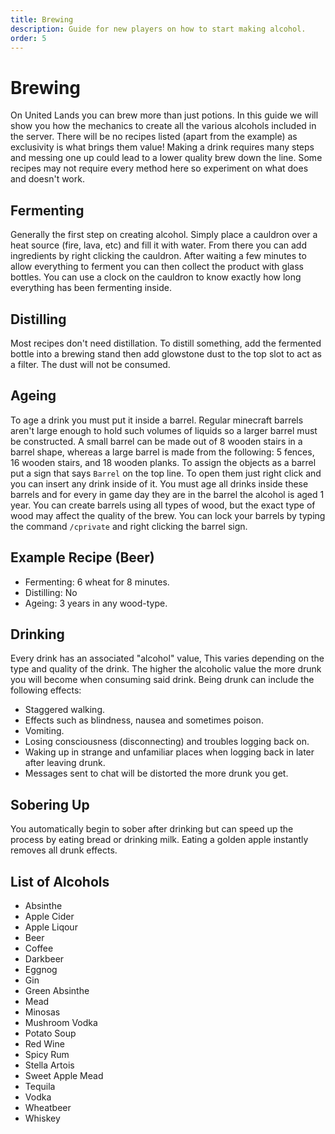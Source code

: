 ```yaml
---
title: Brewing
description: Guide for new players on how to start making alcohol.
order: 5
---
```

# Brewing
On United Lands you can brew more than just potions. In this guide we will show you how the mechanics to create all the various alcohols included in the server. There will be no recipes listed (apart from the example) as exclusivity is what brings them value! Making a drink requires many steps and messing one up could lead to a lower quality brew down the line. Some recipes may not require every method here so experiment on what does and doesn't work.

## Fermenting
Generally the first step on creating alcohol. Simply place a cauldron over a heat source (fire, lava, etc) and fill it with water. From there you can add ingredients by right clicking the cauldron. After waiting a few minutes to allow everything to ferment you can then collect the product with glass bottles. You can use a clock on the cauldron to know exactly how long everything has been fermenting inside.

## Distilling
Most recipes don't need distillation. To distill something, add the fermented bottle into a brewing stand then add glowstone dust to the top slot to act as a filter. The dust will not be consumed.

## Ageing
To age a drink you must put it inside a barrel. Regular minecraft barrels aren't large enough to hold such volumes of liquids so a larger barrel must be constructed. A small barrel can be made out of 8 wooden stairs in a barrel shape, whereas a large barrel is made from the following: 5 fences, 16 wooden stairs, and 18 wooden planks. To assign the objects as a barrel put a sign that says `Barrel` on the top line. To open them just right click and you can insert any drink inside of it. You must age all drinks inside these barrels and for every in game day they are in the barrel the alcohol is aged 1 year. You can create barrels using all types of wood, but the exact type of wood may affect the quality of the brew. You can lock your barrels by typing the command `/cprivate` and right clicking the barrel sign.

## Example Recipe (Beer)
- Fermenting: 6 wheat for 8 minutes.
- Distilling: No
- Ageing: 3 years in any wood-type.

## Drinking
Every drink has an associated "alcohol" value, This varies depending on the type and quality of the drink. The higher the alcoholic value the more drunk you will become when consuming said drink. Being drunk can include the following effects:

- Staggered walking.
- Effects such as blindness, nausea and sometimes poison.
- Vomiting.
- Losing consciousness (disconnecting) and troubles logging back on.
- Waking up in strange and unfamiliar places when logging back in later after leaving drunk.
- Messages sent to chat will be distorted the more drunk you get.

## Sobering Up
You automatically begin to sober after drinking but can speed up the process by eating bread or drinking milk. Eating a golden apple instantly removes all drunk effects.

## List of Alcohols
- Absinthe
- Apple Cider
- Apple Liqour
- Beer
- Coffee
- Darkbeer
- Eggnog
- Gin
- Green Absinthe
- Mead
- Minosas
- Mushroom Vodka
- Potato Soup
- Red Wine
- Spicy Rum
- Stella Artois
- Sweet Apple Mead
- Tequila 
- Vodka
- Wheatbeer
- Whiskey
